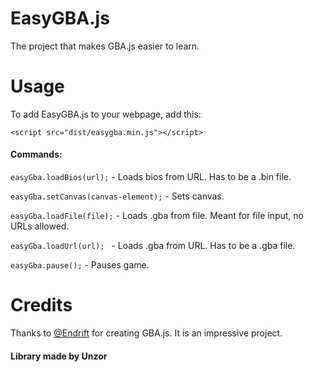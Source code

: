# EasyGBA.js
The project that makes GBA.js easier to learn.
# Usage
To add EasyGBA.js to your webpage, add this:


```
<script src="dist/easygba.min.js"></script>
```

#### Commands:



`easyGba.loadBios(url);` - Loads bios from URL. Has to be a .bin file.

`easyGba.setCanvas(canvas-element);` - Sets canvas.

`easyGba.loadFile(file);` - Loads .gba from file. Meant for file input, no URLs allowed.

`easyGba.loadUrl(url); ` - Loads .gba from URL. Has to be a .gba file.

`easyGba.pause();` - Pauses game.

# Credits

Thanks to [@Endrift](https://github.com/Endrift) for creating GBA.js. It is an impressive project.

#### Library made by Unzor
